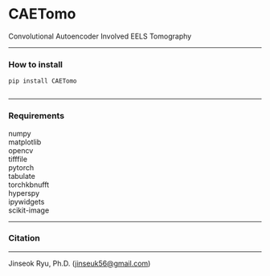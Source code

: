 # CAETomo
Convolutional Autoencoder Involved EELS Tomography
___

### How to install
<code>pip install CAETomo  
</code>

___
### Requirements
numpy  
matplotlib  
opencv  
tifffile  
pytorch  
tabulate  
torchkbnufft  
hyperspy  
ipywidgets  
scikit-image  
___

### Citation

___
Jinseok Ryu, Ph.D. ([jinseuk56@gmail.com](mailto:jinseuk56@gmail.com))
